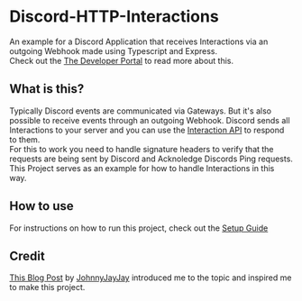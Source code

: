 # Discord-HTTP-Interactions
An example for a Discord Application that receives Interactions via an outgoing Webhook made using Typescript and Express.\
Check out the [The Developer Portal](https://discord.com/developers/docs/interactions/receiving-and-responding#receiving-an-interaction) to read more about this.

## What is this?
Typically Discord events are communicated via Gateways. 
But it's also possible to receive events through an outgoing Webhook.
Discord sends all Interactions to your server and you can use the [Interaction API](https://discord.com/developers/docs/interactions/receiving-and-responding) to respond to them.\
For this to work you need to handle signature headers to verify that the requests are being sent by Discord and Acknoledge Discords Ping requests.
This Project serves as an example for how to handle Interactions in this way.

## How to use
For instructions on how to run this project, check out the [Setup Guide](setup.md)

## Credit
[This Blog Post](https://leftfold.tech/blog/posts/how-to-write-a-webhook-discord-bot-in-clojure/#setting-up-a-local-testing-environment) by [JohnnyJayJay](https://github.com/JohnnyJayJay)
introduced me to the topic and inspired me to make this project.

